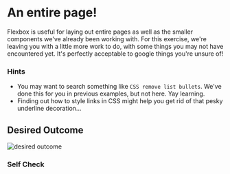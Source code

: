 # An entire page!

Flexbox is useful for laying out entire pages as well as the smaller components we've already been working with. For this exercise, we're leaving you with a little more work to do, with some things you may not have encountered yet. It's perfectly acceptable to google things you're unsure of!

### Hints
- You may want to search something like `CSS remove list bullets`.  We've done this for you in previous examples, but not here. Yay learning.
- Finding out how to style links in CSS might help you get rid of that pesky underline decoration...
<!-- - We've added `height: 100vh` to the `body`... this makes the body exactly the same height as the viewport. To stick the footer to the bottom you will need to use flex and change the direction to column. -->

## Desired Outcome
![desired outcome](./desired-outcome.png)

### Self Check

<!-- - The header is at the top of the page, the footer is at the bottom, and they stay in place if you resize your screen. -->
<!-- - The header and footer have padding. -->
<!-- - The links in the header and footer are pushed to either side. -->
<!-- - There is space between the links in the header and footer. -->
<!-- - The footer has a light gray background (`#eeeeee`). -->
<!-- - The logo, input and buttons are centered in the screen. -->
<!-- - The buttons have an appropriate amount of padding. -->
<!-- - There is space between the logo, input and buttons. -->
